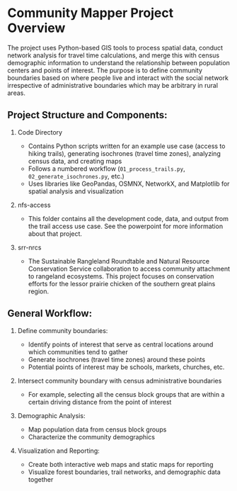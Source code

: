 # Community Mapper Project Overview

The project uses Python-based GIS tools to process spatial data, conduct network analysis for travel time calculations, and merge this with census demographic information to understand the relationship between population centers and points of interest. The purpose is to define community boundaries based on where people live and interact with the social network irrespective of administrative boundaries which may be arbitrary in rural areas. 

## Project Structure and Components:

1. Code Directory
    - Contains Python scripts written for an example use case (access to hiking trails), generating isochrones (travel time zones), analyzing census data, and creating maps
    - Follows a numbered workflow (`01_process_trails.py`, `02_generate_isochrones.py`, etc.)
    - Uses libraries like GeoPandas, OSMNX, NetworkX, and Matplotlib for spatial analysis and visualization

2. nfs-access
    - This folder contains all the development code, data, and output from the trail access use case. See the powerpoint for more information about that project.

3. srr-nrcs
    - The Sustainable Rangleland Roundtable and Natural Resource Conservation Service collaboration to access community attachment to rangeland ecosystems. This project focuses on conservation efforts for the lessor prairie chicken of the southern great plains region.

## General Workflow:

1. Define community boundaries:
    - Identify points of interest that serve as central locations around which communities tend to gather
    - Generate isochrones (travel time zones) around these points
    - Potential points of interest may be schools, markets, churches, etc.

2. Intersect community boundary with census administrative boundaries
    - For example, selecting all the census block groups that are within a certain driving distance from the point of interest

2. Demographic Analysis:
    - Map population data from census block groups
    - Characterize the community demographics

3. Visualization and Reporting:
    - Create both interactive web maps and static maps for reporting
    - Visualize forest boundaries, trail networks, and demographic data together